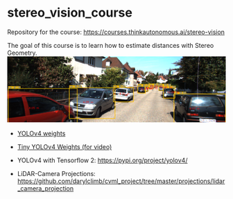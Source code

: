 # stereo_vision_course
Repository for the course: https://courses.thinkautonomous.ai/stereo-vision

The goal of this course is to learn how to estimate distances with Stereo Geometry.
![](output/result.png)

* [YOLOv4 weights](https://drive.google.com/file/d/1cewMfusmPjYWbrnuJRuKhPMwRe_b9PaT/view)  
* [Tiny YOLOv4 Weights (for video)](https://www.google.com/url?sa=t&rct=j&q=&esrc=s&source=web&cd=&cad=rja&uact=8&ved=2ahUKEwj_u5aEsIruAhVlAGMBHap7DIsQFjAAegQIAhAC&url=https%3A%2F%2Fgithub.com%2FAlexeyAB%2Fdarknet%2Freleases%2Fdownload%2Fdarknet_yolo_v4_pre%2Fyolov4-tiny.weights&usg=AOvVaw0mQ6LZDwchkF37sFuwpNSi)

* YOLOv4 with Tensorflow 2: https://pypi.org/project/yolov4/

* LiDAR-Camera Projections: https://github.com/darylclimb/cvml_project/tree/master/projections/lidar_camera_projection
